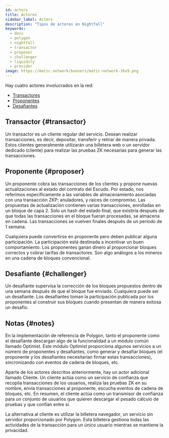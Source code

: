 ```yaml
---
id: actors
title: Actores
sidebar_label: Actors
description: "Tipos de actores en Nightfall"
keywords:
  - docs
  - polygon
  - nightfall
  - transactor
  - proposer
  - challenger
  - liquidity
  - provider
image: https://matic.network/banners/matic-network-16x9.png
---
```


Hay cuatro actores involucrados en la red:

- [Transactores](#transactor)
- [Proponentes](#proposer)
- [Desafiantes](#challenger)

## Transactor {#transactor}
Un transactor es un cliente regular del servicio. Desean realizar transacciones, es decir, depositar, transferir y retirar de manera privada.
Estos clientes generalmente utilizarán una billetera web o un servidor dedicado (cliente) para realizar las pruebas ZK necesarias para generar las transacciones.

## Proponente {#proposer}
Un proponente cobra las transacciones de los clientes y propone nuevas actualizaciones al estado del
contrato del Escudo.
Por estado, nos referimos específicamente a las variables de almacenamiento asociadas con una transacción ZKP:
anuladores, y raíces de compromiso.
Las propuestas de actualización contienen varias transacciones, enrolladas en un bloque de capa 2. Solo un hash
del estado final, que existiría después de que todas las transacciones en el bloque fueran procesadas,
se almacena en cadena. Las transacciones se vuelven finales después de un período de 1 semana.

Cualquiera puede convertirse en proponente pero deben publicar alguna participación. La participación está destinada a incentivar un buen comportamiento.
Los proponentes ganan dinero al proporcionar bloques correctos y cobrar tarifas de transactores. Son algo análogos a los mineros en una cadena de bloques convencional.

## Desafiante {#challenger}
Un desafiante supervisa la corrección de los bloques propuestos dentro de una semana después de que el bloque fue enviado. Cualquiera puede ser un desafiante.
Los desafiantes toman la participación publicada por los proponentes al construir sus bloques cuando presentan de manera exitosa un desafío.


## Notas {#notes}
En la implementación de referencia de Polygon, tanto el proponente como el desafiante descargan algo de la funcionalidad a un módulo común llamado Optimist.
Este módulo Optimist proporciona algunos servicios a un número de proponentes y desafiantes, como generar y desafiar bloques
(el proponente y los desafiantes necesitarían firmar estas transacciones), sincronizando con eventos de cadena de bloques, etc.

Aparte de los actores descritos anteriormente, hay un actor adicional llamado Cliente. Un cliente actúa como un servicio de confianza que recopila transacciones de los usuarios, realiza las pruebas ZK en su nombre, envía transacciones al proponente, escucha eventos de cadena de bloques, etc. En resumen, el cliente actúa como un transmisor de confianza para un conjunto de usuarios que quieren descargar el pesado cálculo de pruebas y que confían entre sí.

La alternativa al cliente es utilizar la billetera navegador, un servicio sin servidor proporcionado por Polygon. Esta billetera gestiona todas las actividades de la transacción para un único usuario mientras se mantiene la privacidad.
